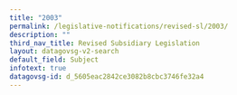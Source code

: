 ```yaml
---
title: "2003"
permalink: /legislative-notifications/revised-sl/2003/
description: ""
third_nav_title: Revised Subsidiary Legislation
layout: datagovsg-v2-search
default_field: Subject
infotext: true
datagovsg-id: d_5605eac2842ce3082b8cbc3746fe32a4
---
```

